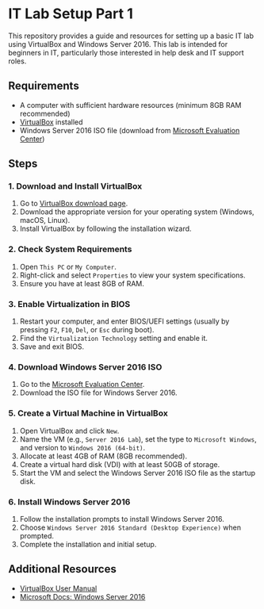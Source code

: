 # IT Lab Setup Part 1

This repository provides a guide and resources for setting up a basic IT lab using VirtualBox and Windows Server 2016. This lab is intended for beginners in IT, particularly those interested in help desk and IT support roles.

## Requirements

- A computer with sufficient hardware resources (minimum 8GB RAM recommended)
- [VirtualBox](https://www.virtualbox.org/) installed
- Windows Server 2016 ISO file (download from [Microsoft Evaluation Center](https://www.microsoft.com/en-us/evalcenter/evaluate-windows-server-2016))

## Steps

### 1. Download and Install VirtualBox

1. Go to [VirtualBox download page](https://www.virtualbox.org/wiki/Downloads).
2. Download the appropriate version for your operating system (Windows, macOS, Linux).
3. Install VirtualBox by following the installation wizard.

### 2. Check System Requirements

1. Open `This PC` or `My Computer`.
2. Right-click and select `Properties` to view your system specifications.
3. Ensure you have at least 8GB of RAM.

### 3. Enable Virtualization in BIOS

1. Restart your computer, and enter BIOS/UEFI settings (usually by pressing `F2`, `F10`, `Del`, or `Esc` during boot).
2. Find the `Virtualization Technology` setting and enable it.
3. Save and exit BIOS.

### 4. Download Windows Server 2016 ISO

1. Go to the [Microsoft Evaluation Center](https://www.microsoft.com/en-us/evalcenter/evaluate-windows-server-2016).
2. Download the ISO file for Windows Server 2016.

### 5. Create a Virtual Machine in VirtualBox

1. Open VirtualBox and click `New`.
2. Name the VM (e.g., `Server 2016 Lab`), set the type to `Microsoft Windows`, and version to `Windows 2016 (64-bit)`.
3. Allocate at least 4GB of RAM (8GB recommended).
4. Create a virtual hard disk (VDI) with at least 50GB of storage.
5. Start the VM and select the Windows Server 2016 ISO file as the startup disk.

### 6. Install Windows Server 2016

1. Follow the installation prompts to install Windows Server 2016.
2. Choose `Windows Server 2016 Standard (Desktop Experience)` when prompted.
3. Complete the installation and initial setup.

## Additional Resources

- [VirtualBox User Manual](https://www.virtualbox.org/manual/UserManual.html)
- [Microsoft Docs: Windows Server 2016](https://docs.microsoft.com/en-us/windows-server/get-started/windows-server-2016)

